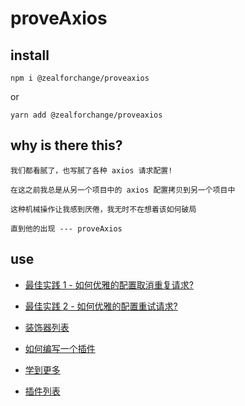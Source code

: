 # proveAxios

## install

`npm i @zealforchange/proveaxios`

or

`yarn add @zealforchange/proveaxios`

## why is there this?

```
我们都看腻了，也写腻了各种 axios 请求配置!

在这之前我总是从另一个项目中的 axios 配置拷贝到另一个项目中

这种机械操作让我感到厌倦，我无时不在想着该如何破局

直到他的出现 --- proveAxios
```

## use

- [最佳实践 1 - 如何优雅的配置取消重复请求?](/docs/cancel_CN.md)

- [最佳实践 2 - 如何优雅的配置重试请求?](/docs/retry_CN.md)

- [装饰器列表](/docs/decoratores_CN.md)

- [如何编写一个插件](/docs/learnPlugin_CN.md)

- [学到更多](/docs/learnMore_CN.md)

- [插件列表](/docs/existingPlugin_CN.md)
